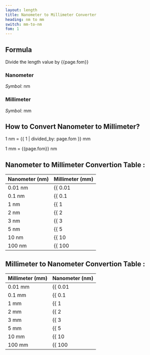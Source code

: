 ```yaml
---
layout: length
title: Nanometer to Millimeter Converter
heading: nm to mm
switch: mm-to-nm
fom: 1
---
```


## Formula
Divide the length value by {{page.fom}}

### Nanometer
*Symbol*: nm

### Millimeter
*Symbol*: mm

## How to Convert Nanometer to Millimeter?
1 nm = {{ 1 | divided_by: page.fom }} mm

1 mm = {{page.fom}} nm

## Nanometer to Millimeter Convertion Table :

| Nanometer (nm) | Millimeter (mm) |
| ---- | ---- |
| 0.01 nm | {{ 0.01 | divided_by: page.fom | round: 5 }} mm |
| 0.1 nm | {{ 0.1 | divided_by: page.fom | round: 5 }} mm |
| 1 nm | {{ 1 | divided_by: page.fom | round: 5 }} mm |
| 2 nm | {{ 2 | divided_by: page.fom | round: 5 }} mm |
| 3 nm | {{ 3 | divided_by: page.fom | round: 5 }} mm |
| 5 nm | {{ 5 | divided_by: page.fom | round: 5 }} mm |
| 10 nm | {{ 10 | divided_by: page.fom | round: 5 }} mm |
| 100 nm | {{ 100 | divided_by: page.fom | round: 5 }} mm |

## Millimeter to Nanometer Convertion Table :

| Millimeter (mm) | Nanometer (nm) |
| ---- | ---- |
| 0.01 mm | {{ 0.01 | times: page.fom | round: 5 }} nm |
| 0.1 mm | {{ 0.1 | times: page.fom | round: 5 }} nm |
| 1 mm | {{ 1 | times: page.fom | round: 5 }} nm |
| 2 mm | {{ 2 | times: page.fom | round: 5 }} nm |
| 3 mm | {{ 3 | times: page.fom | round: 5 }} nm |
| 5 mm | {{ 5 | times: page.fom | round: 5 }} nm |
| 10 mm | {{ 10 | times: page.fom | round: 5 }} nm |
| 100 mm | {{ 100 | times: page.fom | round: 5 }} nm |

<script>
selectInput[0].selected = true
selectOutput[2].selected = true
</script>
